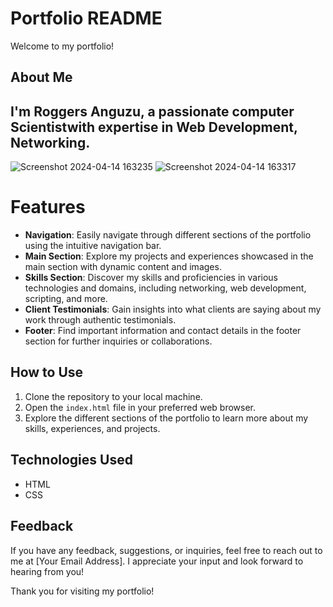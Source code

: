 # Portfolio README

Welcome to my portfolio!

## About Me

## I'm Roggers Anguzu, a passionate computer Scientistwith expertise in Web Development, Networking. 

![Screenshot 2024-04-14 163235](https://github.com/netforgetechnologies/HTML-CSS/assets/141458053/afaf4ebe-7975-4d8b-a071-4568b497f345)
![Screenshot 2024-04-14 163317](https://github.com/netforgetechnologies/HTML-CSS/assets/141458053/25bc5835-e9ec-4870-8b81-208e8173fb2f)

# Features

- **Navigation**: Easily navigate through different sections of the portfolio using the intuitive navigation bar.
- **Main Section**: Explore my projects and experiences showcased in the main section with dynamic content and images.
- **Skills Section**: Discover my skills and proficiencies in various technologies and domains, including networking, web development, scripting, and more.
- **Client Testimonials**: Gain insights into what clients are saying about my work through authentic testimonials.
- **Footer**: Find important information and contact details in the footer section for further inquiries or collaborations.


## How to Use

1. Clone the repository to your local machine.
2. Open the `index.html` file in your preferred web browser.
3. Explore the different sections of the portfolio to learn more about my skills, experiences, and projects.

## Technologies Used

- HTML
- CSS

## Feedback

If you have any feedback, suggestions, or inquiries, feel free to reach out to me at [Your Email Address]. I appreciate your input and look forward to hearing from you!

Thank you for visiting my portfolio!
